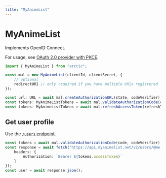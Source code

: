 ```yaml
---
title: "MyAnimeList"
---
```


# MyAnimeList

Implements OpenID Connect.

For usage, see [OAuth 2.0 provider with PKCE](/guides/oauth2-pkce).

```ts
import { MyAnimeList } from "arctic";

const mal = new MyAnimeList(clientId, clientSecret, {
	// optional
	redirectURI // only required if you have multiple URIs registered
});
```

```ts
const url: URL = await mal.createAuthorizationURL(state, codeVerifier);
const tokens: MyAnimeListTokens = await mal.validateAuthorizationCode(code, codeVerifier);
const tokens: MyAnimeListTokens = await mal.refreshAccessToken(refreshToken);
```

## Get user profile

Use the [`/users` endpoint](https://myanimelist.net/apiconfig/references/api/v2#operation/users_user_id_get).

```ts
const tokens = await mal.validateAuthorizationCode(code, codeVerifier);
const response = await fetch("https://api.myanimelist.net/v2/users/@me, {
	headers: {
		Authorization: `Bearer ${tokens.accessToken}`
	}
});
const user = await response.json();
```

